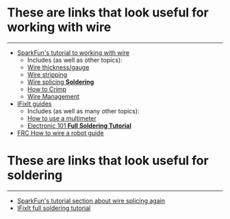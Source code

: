 # These are links that look useful for working with wire
---
+ [SparkFun's tutorial to working with wire](https://learn.sparkfun.com/tutorials/working-with-wire)
  + Includes (as well as other topics):
  + [Wire thickness/gauge](https://learn.sparkfun.com/tutorials/working-with-wire#wire-thickness)
  + [Wire stripping](https://learn.sparkfun.com/tutorials/working-with-wire#how-to-strip-a-wire)
  + [Wire splicing **Soldering**](https://learn.sparkfun.com/tutorials/working-with-wire#how-to-splice-wires)
  + [How to Crimp](https://learn.sparkfun.com/tutorials/working-with-wire#how-to-crimp-an-electrical-connector)
  + [Wire Management](https://learn.sparkfun.com/tutorials/working-with-wire#wire-management)
+ [IFixIt guides](https://www.ifixit.com/Guide/)
  + Includes (as well as many other topics):
  + [How to use a multimeter](https://www.ifixit.com/Guide/How+To+Use+A+Multimeter/25632)
  + [Electronic 101 **Full Soldering Tutorial**](https://www.ifixit.com/Guide/Electronics+Skills+Kit+101/6190)
+ [FRC How to wire a robot guide](https://docs.wpilib.org/en/stable/docs/zero-to-robot/step-1/how-to-wire-a-robot.html)
# These are links that look useful for soldering
--- 
+ [SparkFun's tutorial section about wire splicing again](https://learn.sparkfun.com/tutorials/working-with-wire#how-to-splice-wires)
+ [IFixIt full soldering tutorial](https://www.ifixit.com/Guide/Electronics+Skills+Kit+101/6190)
